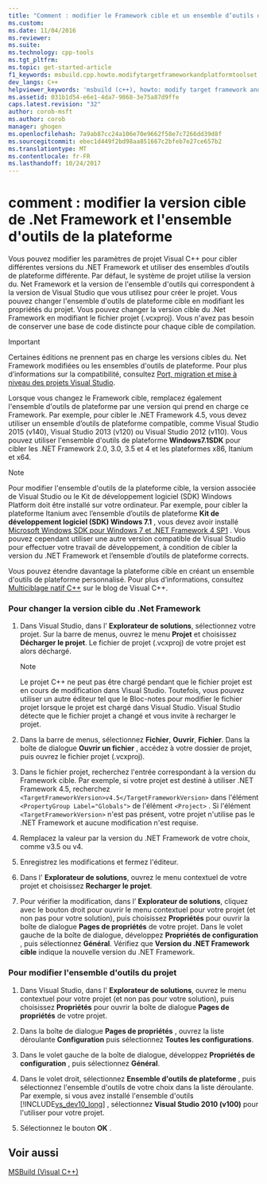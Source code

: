 ```yaml
---
title: "Comment : modifier le Framework cible et un ensemble d’outils de plateforme | Documents Microsoft"
ms.custom: 
ms.date: 11/04/2016
ms.reviewer: 
ms.suite: 
ms.technology: cpp-tools
ms.tgt_pltfrm: 
ms.topic: get-started-article
f1_keywords: msbuild.cpp.howto.modifytargetframeworkandplatformtoolset
dev_langs: C++
helpviewer_keywords: 'msbuild (c++), howto: modify target framework and platform toolset'
ms.assetid: 031b1d54-e6e1-4da7-9868-3e75a87d9ffe
caps.latest.revision: "32"
author: corob-msft
ms.author: corob
manager: ghogen
ms.openlocfilehash: 7a9ab87cc24a106e70e9662f58e7c7266dd39d8f
ms.sourcegitcommit: ebec1d449f2bd98aa851667c2bfeb7e27ce657b2
ms.translationtype: MT
ms.contentlocale: fr-FR
ms.lasthandoff: 10/24/2017
---
```

# <a name="how-to-modify-the-target-framework-and-platform-toolset"></a>comment : modifier la version cible de .Net Framework et l'ensemble d'outils de la plateforme
Vous pouvez modifier les paramètres de projet Visual C++ pour cibler différentes versions du .NET Framework et utiliser des ensembles d’outils de plateforme différente. Par défaut, le système de projet utilise la version du. Net Framework et la version de l'ensemble d'outils qui correspondent à la version de Visual Studio que vous utilisez pour créer le projet. Vous pouvez changer l'ensemble d'outils de plateforme cible en modifiant les propriétés du projet. Vous pouvez changer la version cible du .Net Framework en modifiant le fichier projet (.vcxproj). Vous n'avez pas besoin de conserver une base de code distincte pour chaque cible de compilation.  
  
> [!IMPORTANT]
>  Certaines éditions ne prennent pas en charge les versions cibles du. Net Framework modifiées ou les ensembles d'outils de plateforme. Pour plus d’informations sur la compatibilité, consultez [Port, migration et mise à niveau des projets Visual Studio](/visualstudio/porting/port-migrate-and-upgrade-visual-studio-projects).  
  
 Lorsque vous changez le Framework cible, remplacez également l'ensemble d'outils de plateforme par une version qui prend en charge ce Framework. Par exemple, pour cibler le .NET Framework 4.5, vous devez utiliser un ensemble d’outils de plateforme compatible, comme Visual Studio 2015 (v140), Visual Studio 2013 (v120) ou Visual Studio 2012 (v110). Vous pouvez utiliser l'ensemble d'outils de plateforme **Windows7.1SDK** pour cibler les .NET Framework 2.0, 3.0, 3.5 et 4 et les plateformes x86, Itanium et x64.  
  
> [!NOTE]
>  Pour modifier l'ensemble d'outils de la plateforme cible, la version associée de Visual Studio ou le Kit de développement logiciel (SDK) Windows Platform doit être installé sur votre ordinateur. Par exemple, pour cibler la plateforme Itanium avec l’ensemble d’outils de plateforme **Kit de développement logiciel (SDK) Windows 7.1** , vous devez avoir installé [Microsoft Windows SDK pour Windows 7 et .NET Framework 4 SP1](http://www.microsoft.com/download/details.aspx?id=8279) . Vous pouvez cependant utiliser une autre version compatible de Visual Studio pour effectuer votre travail de développement, à condition de cibler la version du .NET Framework et l’ensemble d’outils de plateforme corrects.  
  
 Vous pouvez étendre davantage la plateforme cible en créant un ensemble d'outils de plateforme personnalisé. Pour plus d’informations, consultez [Multiciblage natif C++](http://go.microsoft.com/fwlink/?LinkId=196619) sur le blog de Visual C++.  
  
### <a name="to-change-the-target-framework"></a>Pour changer la version cible du .Net Framework  
  
1.  Dans Visual Studio, dans l’ **Explorateur de solutions**, sélectionnez votre projet. Sur la barre de menus, ouvrez le menu **Projet** et choisissez **Décharger le projet**. Le fichier de projet (.vcxproj) de votre projet est alors déchargé.  
  
    > [!NOTE]
    >  Le projet C++ ne peut pas être chargé pendant que le fichier projet est en cours de modification dans Visual Studio. Toutefois, vous pouvez utiliser un autre éditeur tel que le Bloc-notes pour modifier le fichier projet lorsque le projet est chargé dans Visual Studio. Visual Studio détecte que le fichier projet a changé et vous invite à recharger le projet.  
  
2.  Dans la barre de menus, sélectionnez **Fichier**, **Ouvrir**, **Fichier**. Dans la boîte de dialogue **Ouvrir un fichier** , accédez à votre dossier de projet, puis ouvrez le fichier projet (.vcxproj).  
  
3.  Dans le fichier projet, recherchez l'entrée correspondant à la version du Framework cible. Par exemple, si votre projet est destiné à utiliser .NET Framework 4.5, recherchez `<TargetFrameworkVersion>v4.5</TargetFrameworkVersion>` dans l'élément `<PropertyGroup Label="Globals">` de l'élément `<Project>` . Si l'élément `<TargetFrameworkVersion>` n'est pas présent, votre projet n'utilise pas le .NET Framework et aucune modification n'est requise.  
  
4.  Remplacez la valeur par la version du .NET Framework de votre choix, comme v3.5 ou v4.  
  
5.  Enregistrez les modifications et fermez l'éditeur.  
  
6.  Dans l' **Explorateur de solutions**, ouvrez le menu contextuel de votre projet et choisissez **Recharger le projet**.  
  
7.  Pour vérifier la modification, dans l’ **Explorateur de solutions**, cliquez avec le bouton droit pour ouvrir le menu contextuel pour votre projet (et non pas pour votre solution), puis choisissez **Propriétés** pour ouvrir la boîte de dialogue **Pages de propriétés** de votre projet. Dans le volet gauche de la boîte de dialogue, développez **Propriétés de configuration** , puis sélectionnez **Général**. Vérifiez que **Version du .NET Framework cible** indique la nouvelle version du .NET Framework.  
  
### <a name="to-change-the-project-toolset"></a>Pour modifier l'ensemble d'outils du projet  
  
1.  Dans Visual Studio, dans l' **Explorateur de solutions**, ouvrez le menu contextuel pour votre projet (et non pas pour votre solution), puis choisissez **Propriétés** pour ouvrir la boîte de dialogue **Pages de propriétés** de votre projet.  
  
2.  Dans la boîte de dialogue **Pages de propriétés** , ouvrez la liste déroulante **Configuration** puis sélectionnez **Toutes les configurations**.  
  
3.  Dans le volet gauche de la boîte de dialogue, développez **Propriétés de configuration** , puis sélectionnez **Général**.  
  
4.  Dans le volet droit, sélectionnez **Ensemble d'outils de plateforme** , puis sélectionnez l'ensemble d'outils de votre choix dans la liste déroulante. Par exemple, si vous avez installé l'ensemble d'outils [!INCLUDE[vs_dev10_long](../build/includes/vs_dev10_long_md.md)] , sélectionnez **Visual Studio 2010 (v100)** pour l'utiliser pour votre projet.  
  
5.  Sélectionnez le bouton **OK** .  
  
## <a name="see-also"></a>Voir aussi  
 [MSBuild (Visual C++)](../build/msbuild-visual-cpp.md)